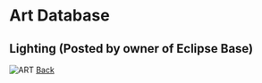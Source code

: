 # Art Database
## Lighting (Posted by owner of Eclipse Base)

![ART](/art/assets/D4152AB9-FE8D-4A12-985E-36383412525F.png)
[Back](/art.md)
